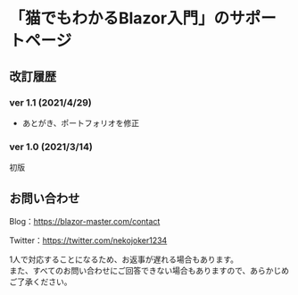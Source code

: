 #  「猫でもわかるBlazor入門」のサポートページ

## 改訂履歴
### ver 1.1 (2021/4/29)
- あとがき、ポートフォリオを修正
### ver 1.0 (2021/3/14)
初版

## お問い合わせ
Blog：https://blazor-master.com/contact

Twitter：https://twitter.com/nekojoker1234

1人で対応することになるため、お返事が遅れる場合もあります。  
また、すべてのお問い合わせにご回答できない場合もありますので、あらかじめご了承ください。
